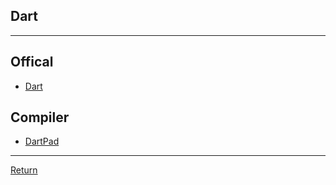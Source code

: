 ## Dart

---

## Offical

- [Dart](https://dart.dev/guides)

## Compiler

- [DartPad](https://dartpad.dev/)

---

[Return](./../readme.md)
